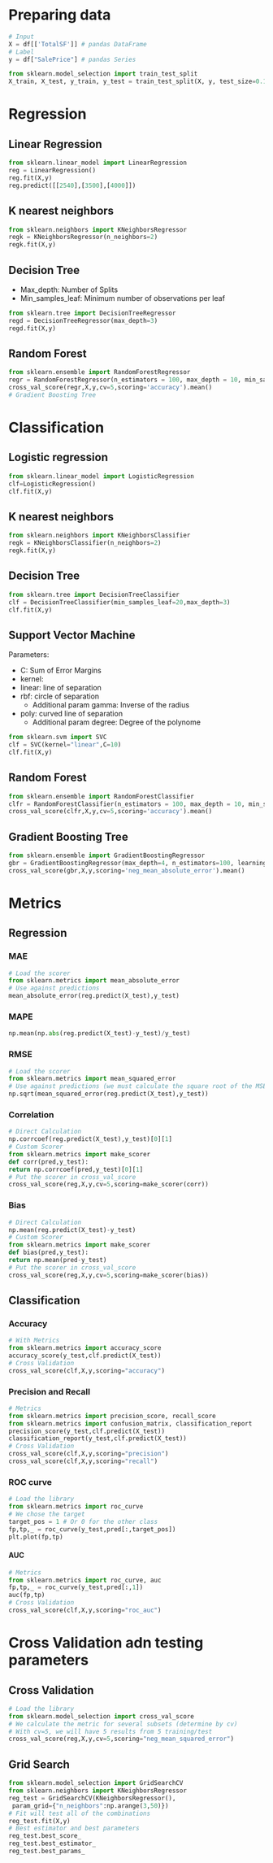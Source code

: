 # Preparing data
```python
# Input
X = df[['TotalSF']] # pandas DataFrame
# Label
y = df["SalePrice"] # pandas Series

from sklearn.model_selection import train_test_split
X_train, X_test, y_train, y_test = train_test_split(X, y, test_size=0.10)
```

# Regression

## Linear Regression 
```python
from sklearn.linear_model import LinearRegression
reg = LinearRegression()
reg.fit(X,y)
reg.predict([[2540],[3500],[4000]])
```

## K nearest neighbors
```python
from sklearn.neighbors import KNeighborsRegressor
regk = KNeighborsRegressor(n_neighbors=2)
regk.fit(X,y)
```

## Decision Tree
* Max_depth: Number of Splits
* Min_samples_leaf: Minimum number of observations per leaf
```python
from sklearn.tree import DecisionTreeRegressor
regd = DecisionTreeRegressor(max_depth=3)
regd.fit(X,y)
```
## Random Forest
```python
from sklearn.ensemble import RandomForestRegressor
regr = RandomForestRegressor(n_estimators = 100, max_depth = 10, min_samples_leaf = 20)
cross_val_score(regr,X,y,cv=5,scoring='accuracy').mean()
# Gradient Boosting Tree
```

# Classification
## Logistic regression
```python
from sklearn.linear_model import LogisticRegression
clf=LogisticRegression()
clf.fit(X,y)
```
## K nearest neighbors
```python
from sklearn.neighbors import KNeighborsClassifier
regk = KNeighborsClassifier(n_neighbors=2)
regk.fit(X,y)
```

## Decision Tree
```python
from sklearn.tree import DecisionTreeClassifier
clf = DecisionTreeClassifier(min_samples_leaf=20,max_depth=3)
clf.fit(X,y)
```
## Support Vector Machine
Parameters:
* C: Sum of Error Margins
* kernel:
 * linear: line of separation
 * rbf: circle of separation
    * Additional param gamma: Inverse of the radius
 * poly: curved line of separation
    * Additional param degree: Degree of the polynome
```python
from sklearn.svm import SVC
clf = SVC(kernel="linear",C=10)
clf.fit(X,y)
```
## Random Forest
```python
from sklearn.ensemble import RandomForestClassifier
clfr = RandomForestClassifier(n_estimators = 100, max_depth = 10, min_samples_leaf = 20)
cross_val_score(clfr,X,y,cv=5,scoring='accuracy').mean()
```

## Gradient Boosting Tree
```python
from sklearn.ensemble import GradientBoostingRegressor
gbr = GradientBoostingRegressor(max_depth=4, n_estimators=100, learning_rate=0.1)
cross_val_score(gbr,X,y,scoring='neg_mean_absolute_error').mean()
```

# Metrics
## Regression

### MAE
```python
# Load the scorer
from sklearn.metrics import mean_absolute_error
# Use against predictions
mean_absolute_error(reg.predict(X_test),y_test)
```

### MAPE
```python
np.mean(np.abs(reg.predict(X_test)-y_test)/y_test)
```

### RMSE
```python
# Load the scorer
from sklearn.metrics import mean_squared_error
# Use against predictions (we must calculate the square root of the MSE)
np.sqrt(mean_squared_error(reg.predict(X_test),y_test))
```

### Correlation
```python
# Direct Calculation
np.corrcoef(reg.predict(X_test),y_test)[0][1]
# Custom Scorer
from sklearn.metrics import make_scorer
def corr(pred,y_test):
return np.corrcoef(pred,y_test)[0][1]
# Put the scorer in cross_val_score
cross_val_score(reg,X,y,cv=5,scoring=make_scorer(corr))
```

### Bias
```python
# Direct Calculation
np.mean(reg.predict(X_test)-y_test)
# Custom Scorer
from sklearn.metrics import make_scorer
def bias(pred,y_test):
return np.mean(pred-y_test)
# Put the scorer in cross_val_score
cross_val_score(reg,X,y,cv=5,scoring=make_scorer(bias))
```
## Classification
### Accuracy
```python
# With Metrics
from sklearn.metrics import accuracy_score
accuracy_score(y_test,clf.predict(X_test))
# Cross Validation
cross_val_score(clf,X,y,scoring="accuracy")
```

### Precision and Recall
```python
# Metrics
from sklearn.metrics import precision_score, recall_score
from sklearn.metrics import confusion_matrix, classification_report
precision_score(y_test,clf.predict(X_test))
classification_report(y_test,clf.predict(X_test))
# Cross Validation
cross_val_score(clf,X,y,scoring="precision")
cross_val_score(clf,X,y,scoring="recall")
```
### ROC curve
```python
# Load the library
from sklearn.metrics import roc_curve
# We chose the target
target_pos = 1 # Or 0 for the other class
fp,tp,_ = roc_curve(y_test,pred[:,target_pos])
plt.plot(fp,tp)
```
#### AUC
```python
# Metrics
from sklearn.metrics import roc_curve, auc
fp,tp,_ = roc_curve(y_test,pred[:,1])
auc(fp,tp)
# Cross Validation
cross_val_score(clf,X,y,scoring="roc_auc")
```

# Cross Validation adn testing parameters

## Cross Validation
```python
# Load the library
from sklearn.model_selection import cross_val_score
# We calculate the metric for several subsets (determine by cv)
# With cv=5, we will have 5 results from 5 training/test
cross_val_score(reg,X,y,cv=5,scoring="neg_mean_squared_error")
```
## Grid Search
```python
from sklearn.model_selection import GridSearchCV
from sklearn.neighbors import KNeighborsRegressor
reg_test = GridSearchCV(KNeighborsRegressor(),
 param_grid={"n_neighbors":np.arange(3,50)})
# Fit will test all of the combinations
reg_test.fit(X,y)
# Best estimator and best parameters
reg_test.best_score_
reg_test.best_estimator_
reg_test.best_params_
```
